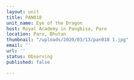 ```yaml
---
layout: unit
title: PAN018
unit_name: Eye of the Dragon
host: Royal Academy in Pangbisa, Paro
location: Paro, Bhutan
thumbnail: "/uploads/2020/03/13/pan018 1.jpg"
email: ''
url: ''
status: Observing
published: false

---
```

